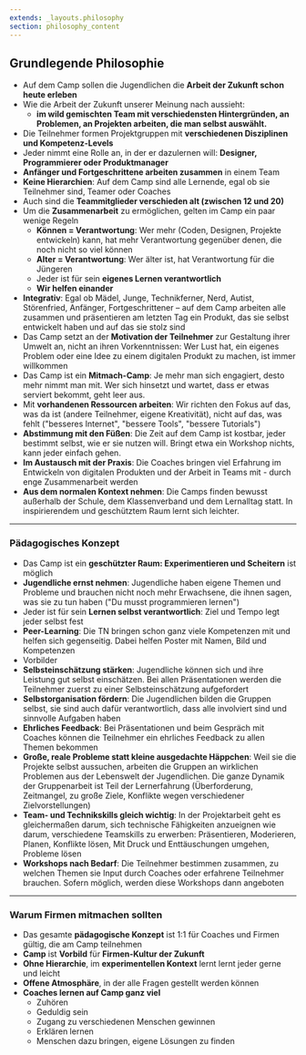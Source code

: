 ```yaml
---
extends: _layouts.philosophy
section: philosophy_content
---
```

## Grundlegende Philosophie
- Auf dem Camp sollen die Jugendlichen die **Arbeit der Zukunft schon heute erleben**
- Wie die Arbeit der Zukunft unserer Meinung nach aussieht:
  - **im wild gemischten Team mit verschiedensten Hintergründen, an Problemen, an Projekten arbeiten, die man selbst auswählt.**
- Die Teilnehmer formen Projektgruppen mit **verschiedenen Disziplinen und Kompetenz-Levels**
- Jeder nimmt eine Rolle an, in der er dazulernen will: **Designer, Programmierer oder Produktmanager**
- **Anfänger und Fortgeschrittene arbeiten zusammen** in einem Team
- **Keine Hierarchien**: Auf dem Camp sind alle Lernende, egal ob sie Teilnehmer sind, Teamer oder Coaches
- Auch sind die **Teammitglieder verschieden alt (zwischen 12 und 20)**
- Um die **Zusammenarbeit** zu ermöglichen, gelten im Camp ein paar wenige Regeln
    - **Können = Verantwortung**: Wer mehr (Coden, Designen, Projekte entwickeln) kann, hat mehr Verantwortung gegenüber denen, die noch nicht so viel können
    - **Alter = Verantwortung**: Wer älter ist, hat Verantwortung für die Jüngeren
    - Jeder ist für sein **eigenes Lernen verantwortlich**
    - **Wir helfen einander**
- **Integrativ**: Egal ob Mädel, Junge, Technikferner, Nerd, Autist, Störenfried, Anfänger, Fortgeschrittener – auf dem Camp arbeiten alle zusammen und präsentieren am letzten Tag ein Produkt, das sie selbst entwickelt haben und auf das sie stolz sind
- Das Camp setzt an der **Motivation der Teilnehmer** zur Gestaltung ihrer Umwelt an, nicht an ihren Vorkenntnissen: Wer Lust hat, ein eigenes Problem oder eine Idee zu einem digitalen Produkt zu machen, ist immer willkommen
- Das Camp ist ein **Mitmach-Camp**: Je mehr man sich engagiert, desto mehr nimmt man mit. Wer sich hinsetzt und wartet, dass er etwas serviert bekommt, geht leer aus.
- Mit **vorhandenen Ressourcen arbeiten**: Wir richten den Fokus auf das, was da ist (andere Teilnehmer, eigene Kreativität), nicht auf das, was fehlt ("besseres Internet", "bessere Tools", "bessere Tutorials")
- **Abstimmung mit den Füßen**: Die Zeit auf dem Camp ist kostbar, jeder bestimmt selbst, wie er sie nutzen will. Bringt etwa ein Workshop nichts, kann jeder einfach gehen.
- **Im Austausch mit der Praxis**: Die Coaches bringen viel Erfahrung im Entwickeln von digitalen Produkten und der Arbeit in Teams mit - durch enge Zusammenarbeit werden
- **Aus dem normalen Kontext nehmen**: Die Camps finden bewusst außerhalb der Schule, dem Klassenverband und dem Lernalltag statt. In inspirierendem und geschütztem Raum lernt sich leichter.

---
### Pädagogisches Konzept


- Das Camp ist ein **geschützter Raum: Experimentieren und Scheitern** ist möglich
- **Jugendliche ernst nehmen**: Jugendliche haben eigene Themen und Probleme und brauchen nicht noch mehr Erwachsene, die ihnen sagen, was sie zu tun haben ("Du musst programmieren lernen")
- Jeder ist für sein **Lernen selbst verantwortlich**: Ziel und Tempo legt jeder selbst fest
- **Peer-Learning**: Die TN bringen schon ganz viele Kompetenzen mit und helfen sich gegenseitig. Dabei helfen Poster mit Namen, Bild und Kompetenzen
- Vorbilder
- **Selbsteinschätzung stärken**: Jugendliche können sich und ihre Leistung gut selbst einschätzen. Bei allen Präsentationen werden die Teilnehmer zuerst zu einer Selbsteinschätzung aufgefordert
- **Selbstorganisation fördern**: Die Jugendlichen bilden die Gruppen selbst, sie sind auch dafür verantwortlich, dass alle involviert sind und sinnvolle Aufgaben haben
- **Ehrliches Feedback**: Bei Präsentationen und beim Gespräch mit Coaches können die Teilnehmer ein ehrliches Feedback zu allen Themen bekommen
- **Große, reale Probleme statt kleine ausgedachte Häppchen**: Weil sie die Projekte selbst aussuchen, arbeiten die Gruppen an wirklichen Problemen aus der Lebenswelt der Jugendlichen. Die ganze Dynamik der Gruppenarbeit ist Teil der Lernerfahrung (Überforderung, Zeitmangel, zu große Ziele, Konflikte wegen verschiedener Zielvorstellungen)
- **Team- und Technikskills gleich wichtig**: In der Projektarbeit geht es gleichermaßen darum, sich technische Fähigkeiten anzueignen wie darum, verschiedene Teamskills zu erwerben: Präsentieren, Moderieren, Planen, Konflikte lösen, Mit Druck und Enttäuschungen umgehen, Probleme lösen
- **Workshops nach Bedarf**: Die Teilnehmer bestimmen zusammen, zu welchen Themen sie Input durch Coaches oder erfahrene Teilnehmer brauchen. Sofern möglich, werden diese Workshops dann angeboten

---
### Warum Firmen mitmachen sollten


- Das gesamte **pädagogische Konzept** ist 1:1 für Coaches und Firmen gültig, die am Camp teilnehmen
- **Camp** ist **Vorbild** für **Firmen-Kultur der Zukunft**
- **Ohne Hierarchie**, im **experimentellen Kontext** lernt lernt jeder gerne und leicht
- **Offene Atmosphäre**, in der alle Fragen gestellt werden können
- **Coaches lernen auf Camp ganz viel**
    - Zuhören
    - Geduldig sein
    - Zugang zu verschiedenen Menschen gewinnen
    - Erklären lernen
    - Menschen dazu bringen, eigene Lösungen zu finden

